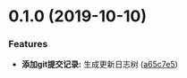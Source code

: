 <a name="0.1.0"></a>
# 0.1.0 (2019-10-10)


### Features

* **添加git提交记录:** 生成更新日志树 ([a65c7e5](https://github.com/jiongran/project/commit/a65c7e5))



